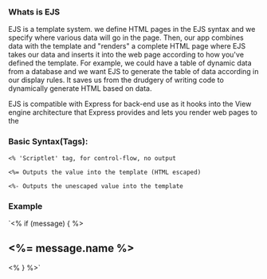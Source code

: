 ### Whats is EJS 

EJS is a template system.  we define HTML pages in the EJS syntax and we specify where various data will go in the page. Then, 
our app combines data with the template and "renders" a complete HTML page where EJS takes our data and inserts it into 
the web page according to how you've defined the template. For example, we could have a table of dynamic data from a database 
and we want EJS to generate the table of data according in our display rules. It saves us from the drudgery of writing code to 
dynamically generate HTML 
based on data.

EJS is compatible with Express for back-end use as it hooks into the View engine architecture that Express provides and lets you render web pages to the


### Basic Syntax(Tags):

`<% 'Scriptlet' tag, for control-flow, no output`

`<%= Outputs the value into the template (HTML escaped)`

`<%- Outputs the unescaped value into the template`

### Example
`<% if (message) { %>
  <h2><%= message.name %></h2>
<% } %>`
